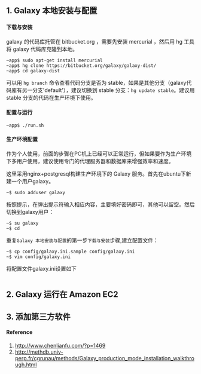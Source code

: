 ## 1. Galaxy 本地安装与配置

#### 下载与安装

galaxy 的代码库托管在 bitbucket.org ，需要先安装 mercurial ，然后用 hg 工具将 galaxy 代码库克隆到本地。

```
~app$ sudo apt-get install mercurial
~app$ hg clone https://bitbucket.org/galaxy/galaxy-dist/
~app$ cd galaxy-dist
```

可以用 `hg branch` 命令查看代码分支是否为 stable，如果是其他分支（galaxy代码库有另一分支'default'），建议切换到 stable 分支：`hg update stable`。建议用 stable 分支的代码在生产环境下使用。

#### 配置与运行


```
~app$ ./run.sh
```

#### 生产环境配置

作为个人使用，前面的步骤在PC机上已经可以正常运行，但如果要作为生产环境下多用户使用，建议使用专门的代理服务器和数据库来增强效率和速度。

这里采用nginx+postgresql构建生产环境下的 Galaxy 服务。首先在ubuntu下新建一个用户galaxy。

```
~$ sudo adduser galaxy
```

按照提示，在弹出提示符输入相应内容，主要填好密码即可，其他可以留空。然后切换到galaxy用户：

```
~$ su galaxy
~$ cd
```

重复`Galaxy 本地安装与配置`的第一步`下载与安装`步骤,建立配置文件：
```
~$ cp config/galaxy.ini.sample config/galaxy.ini
~$ vim config/galaxy.ini
```

将配置文件galaxy.ini设置如下

```

```

## 2. Galaxy 运行在 Amazon EC2

## 3. 添加第三方软件




#### Reference

1. http://www.chenlianfu.com/?p=1469
2. http://methdb.univ-perp.fr/cgrunau/methods/Galaxy_production_mode_installation_walkthrough.html
